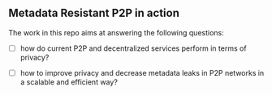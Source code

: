 ## Metadata Resistant P2P in action

The work in this repo aims at answering the following questions:

- [ ] how do current P2P and decentralized services perform in terms of privacy?

- [ ] how to improve privacy and decrease metadata leaks in P2P networks in a
  scalable and efficient way?
